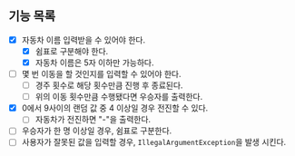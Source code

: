 ## 기능 목록
- [x] 자동차 이름 입력받을 수 있어야 한다.
  - [x] 쉼표로 구분해야 한다.
  - [x] 자동차 이름은 5자 이하만 가능하다.
- [ ] 몇 번 이동을 할 것인지를 입력할 수 있어야 한다.
  - [ ] 경주 횟수로 해당 횟수만큼 진행 후 종료된다.
  - [ ] 위의 이동 횟수만큼 수행됐다면 우승자를 출력한다.
- [x] 0에서 9사이의 랜덤 값 중 4 이상일 경우 전진할 수 있다.
  - [ ] 자동차가 전진하면 "-"을 출력한다.
- [ ] 우승자가 한 명 이상일 경우, 쉼표로 구분한다.
- [ ] 사용자가 잘못된 값을 입력할 경우, `IllegalArgumentException`을 발생 시킨다.